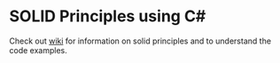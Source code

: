 # SOLID Principles using C#
Check out <a href="https://github.com/Subrata019/SolidPrinciples/wiki">wiki</a> for information on solid principles and to understand the code examples.
